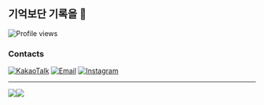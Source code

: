 ## 기억보단 기록을 📖  
![Profile views](https://gpvc.arturio.dev/hyunsangwon)

### Contacts
[![KakaoTalk](https://img.shields.io/badge/KakaoTalk-현상원FFCD00?logo=kakaotalk&logoColor=white)](https://namecard.kakao.com/hyunsama)
[![Email](https://img.shields.io/badge/Email-hyunsangwon93@gmail.com-EA4335?logo=gmail&logoColor=white)](mailto:hyunsangwon93@gmail.com)
[![Instagram](https://img.shields.io/badge/Instagram-@hyun_sw_93-DB2973?logo=instagram&logoColor=white)](https://www.instagram.com/hyun_sw_93)

---

<div style="display: flex;">
  <img src="https://api.opgc.me/githubs/users/hyunsangwon/tag/?theme=dracula" />
  <img src="https://github-readme-stats.vercel.app/api/top-langs/?username=hyunsangwon&layout=compact&theme=material-palenight&langs_count=8)" />
</div>
